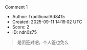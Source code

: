 Comment 1

- Author: TraditionalAd8415
- Created: 2025-09-11 14:19:02 UTC
- Score: 2
- ID: ndn0z75

> 是团签对吧。个人签也免么
